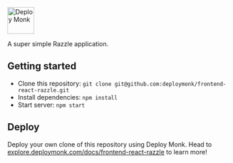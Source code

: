 <a href="https://deploymonk.com"><img src="https://deploymonk.com/images/brand.png" alt="Deploy Monk" height="60" /></a>

A super simple Razzle application.

## Getting started

- Clone this repository: `git clone git@github.com:deploymonk/frontend-react-razzle.git`
- Install dependencies: `npm install`
- Start server: `npm start`

## Deploy
Deploy your own clone of this repository using Deploy Monk. Head to [explore.deploymonk.com/docs/frontend-react-razzle](https://explore.deploymonk.com/docs/frontend-react-razzle) to learn more!
